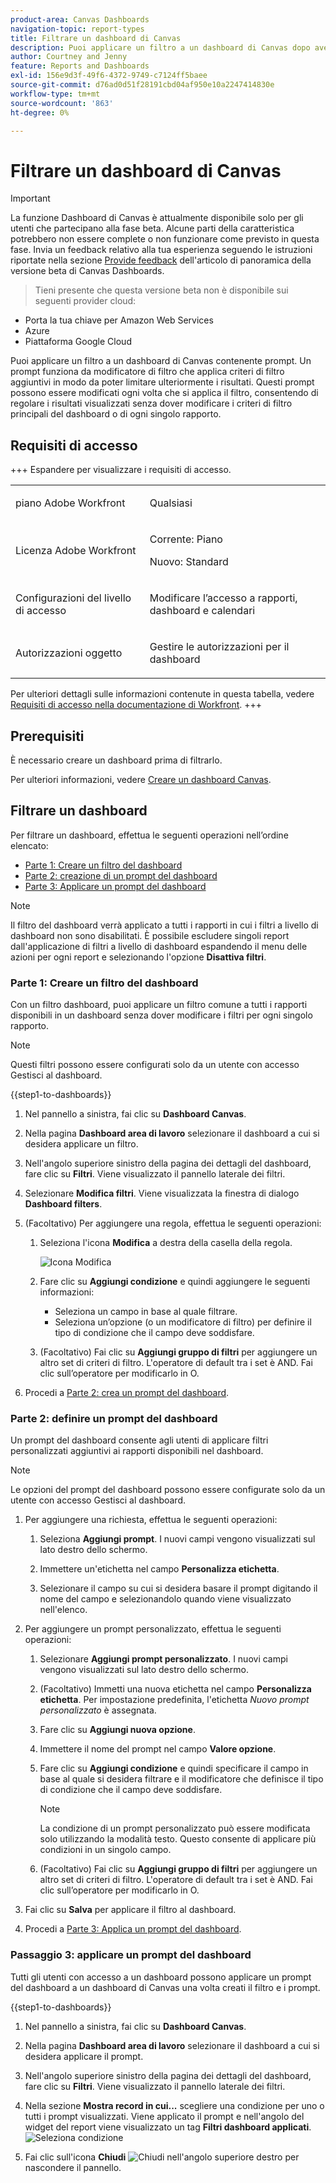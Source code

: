```yaml
---
product-area: Canvas Dashboards
navigation-topic: report-types
title: Filtrare un dashboard di Canvas
description: Puoi applicare un filtro a un dashboard di Canvas dopo averlo creato.
author: Courtney and Jenny
feature: Reports and Dashboards
exl-id: 156e9d3f-49f6-4372-9749-c7124ff5baee
source-git-commit: d76ad0d51f28191cbd04af950e10a2247414830e
workflow-type: tm+mt
source-wordcount: '863'
ht-degree: 0%

---
```


# Filtrare un dashboard di Canvas

>[!IMPORTANT]
>
>La funzione Dashboard di Canvas è attualmente disponibile solo per gli utenti che partecipano alla fase beta. Alcune parti della caratteristica potrebbero non essere complete o non funzionare come previsto in questa fase. Invia un feedback relativo alla tua esperienza seguendo le istruzioni riportate nella sezione [Provide feedback](/help/quicksilver/product-announcements/betas/canvas-dashboards-beta/canvas-dashboards-beta-information.md#provide-feedback) dell&#39;articolo di panoramica della versione beta di Canvas Dashboards.<br>
>>Tieni presente che questa versione beta non è disponibile sui seguenti provider cloud:
>
>* Porta la tua chiave per Amazon Web Services
>* Azure
>* Piattaforma Google Cloud


Puoi applicare un filtro a un dashboard di Canvas contenente prompt. Un prompt funziona da modificatore di filtro che applica criteri di filtro aggiuntivi in modo da poter limitare ulteriormente i risultati. Questi prompt possono essere modificati ogni volta che si applica il filtro, consentendo di regolare i risultati visualizzati senza dover modificare i criteri di filtro principali del dashboard o di ogni singolo rapporto.

## Requisiti di accesso

+++ Espandere per visualizzare i requisiti di accesso. 

<table style="table-layout:auto"> 
<col> 
</col> 
<col> 
</col> 
<tbody> 
<tr> 
   <td role="rowheader"><p>piano Adobe Workfront</p></td> 
   <td> 
<p>Qualsiasi </p> 
   </td> 
<tr> 
 <tr> 
   <td role="rowheader"><p>Licenza Adobe Workfront</p></td> 
   <td> 
<p>Corrente: Piano </p> 
<p>Nuovo: Standard</p> 
   </td> 
   </tr> 
  </tr> 
  <tr> 
   <td role="rowheader"><p>Configurazioni del livello di accesso</p></td> 
   <td><p>Modificare l’accesso a rapporti, dashboard e calendari</p>
  </td> 
  </tr> 
    </tr>  
        <tr> 
   <td role="rowheader"><p>Autorizzazioni oggetto</p></td> 
   <td><p>Gestire le autorizzazioni per il dashboard</p>
  </td> 
  </tr> 
</tbody> 
</table>

Per ulteriori dettagli sulle informazioni contenute in questa tabella, vedere [Requisiti di accesso nella documentazione di Workfront](/help/quicksilver/administration-and-setup/add-users/access-levels-and-object-permissions/access-level-requirements-in-documentation.md).
+++

## Prerequisiti

È necessario creare un dashboard prima di filtrarlo.

Per ulteriori informazioni, vedere [Creare un dashboard Canvas](/help/quicksilver/reports-and-dashboards/canvas-dashboards/create-dashboards/create-dashboards.md).

## Filtrare un dashboard

Per filtrare un dashboard, effettua le seguenti operazioni nell’ordine elencato:

* [Parte 1: Creare un filtro del dashboard](#part-1-create-a-dashboard-filter)
* [Parte 2: creazione di un prompt del dashboard](#part-2-define-a-dashboard-prompt)
* [Parte 3: Applicare un prompt del dashboard](#step-3-apply-a-dashboard-prompt)

>[!NOTE]
>
>Il filtro del dashboard verrà applicato a tutti i rapporti in cui i filtri a livello di dashboard non sono disabilitati.  È possibile escludere singoli report dall&#39;applicazione di filtri a livello di dashboard espandendo il menu delle azioni per ogni report e selezionando l&#39;opzione **Disattiva filtri**.


### Parte 1: Creare un filtro del dashboard

Con un filtro dashboard, puoi applicare un filtro comune a tutti i rapporti disponibili in un dashboard senza dover modificare i filtri per ogni singolo rapporto.

>[!NOTE]
>
>Questi filtri possono essere configurati solo da un utente con accesso Gestisci al dashboard.


{{step1-to-dashboards}}

1. Nel pannello a sinistra, fai clic su **Dashboard Canvas**.

1. Nella pagina **Dashboard area di lavoro** selezionare il dashboard a cui si desidera applicare un filtro.

1. Nell&#39;angolo superiore sinistro della pagina dei dettagli del dashboard, fare clic su **Filtri**. Viene visualizzato il pannello laterale dei filtri.

1. Selezionare **Modifica filtri**. Viene visualizzata la finestra di dialogo **Dashboard filters**.

1. (Facoltativo) Per aggiungere una regola, effettua le seguenti operazioni:

   1. Seleziona l&#39;icona **Modifica** a destra della casella della regola.

      ![Icona Modifica](assets/edit-icon.png)

   1. Fare clic su **Aggiungi condizione** e quindi aggiungere le seguenti informazioni:
      * Seleziona un campo in base al quale filtrare.
      * Seleziona un’opzione (o un modificatore di filtro) per definire il tipo di condizione che il campo deve soddisfare.

   1. (Facoltativo) Fai clic su **Aggiungi gruppo di filtri** per aggiungere un altro set di criteri di filtro. L&#39;operatore di default tra i set è AND. Fai clic sull’operatore per modificarlo in O.

1. Procedi a [Parte 2: crea un prompt del dashboard](#part-2-define-a-dashboard-prompt).


### Parte 2: definire un prompt del dashboard

Un prompt del dashboard consente agli utenti di applicare filtri personalizzati aggiuntivi ai rapporti disponibili nel dashboard.

>[!NOTE]
>
>Le opzioni del prompt del dashboard possono essere configurate solo da un utente con accesso Gestisci al dashboard.

1. Per aggiungere una richiesta, effettua le seguenti operazioni:

   1. Seleziona **Aggiungi prompt**. I nuovi campi vengono visualizzati sul lato destro dello schermo.

   1. Immettere un&#39;etichetta nel campo **Personalizza etichetta**.

   1. Selezionare il campo su cui si desidera basare il prompt digitando il nome del campo e selezionandolo quando viene visualizzato nell&#39;elenco. 

1. Per aggiungere un prompt personalizzato, effettua le seguenti operazioni:

   1. Selezionare **Aggiungi prompt personalizzato**. I nuovi campi vengono visualizzati sul lato destro dello schermo.

   1. (Facoltativo) Immetti una nuova etichetta nel campo **Personalizza etichetta**. Per impostazione predefinita, l&#39;etichetta *Nuovo prompt personalizzato* è assegnata.

   1. Fare clic su **Aggiungi nuova opzione**.

   1. Immettere il nome del prompt nel campo **Valore opzione**.

   1. Fare clic su **Aggiungi condizione** e quindi specificare il campo in base al quale si desidera filtrare e il modificatore che definisce il tipo di condizione che il campo deve soddisfare.

      >[!NOTE]
      >
      >La condizione di un prompt personalizzato può essere modificata solo utilizzando la modalità testo. Questo consente di applicare più condizioni in un singolo campo.


   1. (Facoltativo) Fai clic su **Aggiungi gruppo di filtri** per aggiungere un altro set di criteri di filtro. L&#39;operatore di default tra i set è AND. Fai clic sull’operatore per modificarlo in O.

1. Fai clic su **Salva** per applicare il filtro al dashboard.

1. Procedi a [Parte 3: Applica un prompt del dashboard](#step-3-apply-a-dashboard-prompt).

### Passaggio 3: applicare un prompt del dashboard

Tutti gli utenti con accesso a un dashboard possono applicare un prompt del dashboard a un dashboard di Canvas una volta creati il filtro e i prompt.

{{step1-to-dashboards}}

1. Nel pannello a sinistra, fai clic su **Dashboard Canvas**.

1. Nella pagina **Dashboard area di lavoro** selezionare il dashboard a cui si desidera applicare il prompt.

1. Nell&#39;angolo superiore sinistro della pagina dei dettagli del dashboard, fare clic su **Filtri**. Viene visualizzato il pannello laterale dei filtri.

1. Nella sezione **Mostra record in cui...** scegliere una condizione per uno o tutti i prompt visualizzati. Viene applicato il prompt e nell&#39;angolo del widget del report viene visualizzato un tag **Filtri dashboard applicati**.
   ![Seleziona condizione](assets/prompts-list.png)

1. Fai clic sull&#39;icona **Chiudi** ![Chiudi](assets/close-icon.png) nell&#39;angolo superiore destro per nascondere il pannello.
